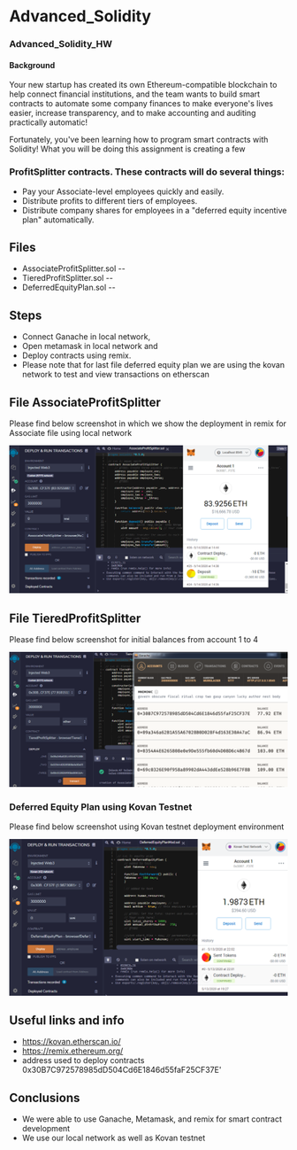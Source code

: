 # Advanced_Solidity

###  Advanced_Solidity_HW
####  Background
Your new startup has created its own Ethereum-compatible blockchain to help connect financial institutions, and the team wants to build smart contracts to automate some company finances to make everyone's lives easier, increase transparency, and to make accounting and auditing practically automatic!

Fortunately, you've been learning how to program smart contracts with Solidity! What you will be doing this assignment is creating a few 
### ProfitSplitter contracts. These contracts will do several things:
* Pay your Associate-level employees quickly and easily.
* Distribute profits to different tiers of employees.
* Distribute company shares for employees in a "deferred equity incentive plan" automatically.

## Files  
* AssociateProfitSplitter.sol -- 
* TieredProfitSplitter.sol -- 
* DeferredEquityPlan.sol -- 

## Steps  
* Connect Ganache in local network, 
* Open metamask in local network and 
* Deploy contracts using remix.
* Please note that for last file deferred equity plan we are using the kovan network to test and view transactions on etherscan

## File AssociateProfitSplitter

Please find below screenshot in which we show the deployment in remix for Associate file using local network 

![table](https://github.com/andreaovelar/Solidity/blob/master/images/Capture7.PNG "CLOSE")


## File TieredProfitSplitter

Please find below screenshot for initial balances from account 1 to 4 

![table](https://github.com/andreaovelar/Solidity/blob/master/images/Capture12.PNG "CLOSE")



### Deferred Equity Plan using Kovan Testnet 

Please find below screenshot using Kovan testnet deployment environment 

![table](https://github.com/andreaovelar/Solidity/blob/master/images/Capture19.PNG "CLOSE")


## Useful links and info 
* https://kovan.etherscan.io/
* https://remix.ethereum.org/
* address used to deploy contracts 0x30B7C972578985dD504Cd6E1846d55faF25CF37E'

## Conclusions 
* We were able to use Ganache, Metamask, and remix for smart contract development 
* We use our local network as well as Kovan testnet 
